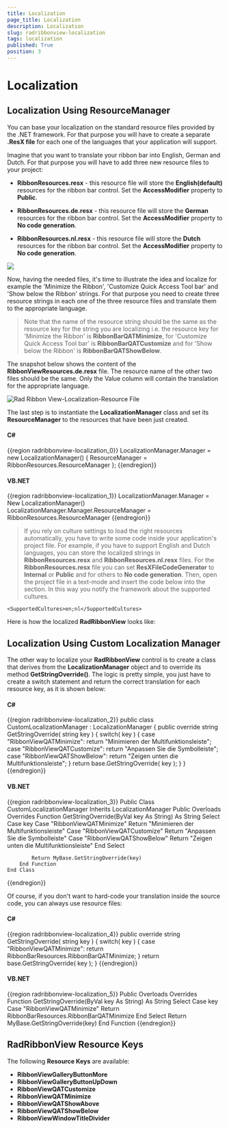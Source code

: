 ```yaml
---
title: Localization
page_title: Localization
description: Localization
slug: radribbonview-localization
tags: localization
published: True
position: 3
---
```


# Localization

## Localization Using ResourceManager

You can base your localization on the standard resource files provided by the .NET framework. For that purpose you will have to create a separate __.ResX file__ for each one of the languages that your application will support.				

Imagine that you want to translate your ribbon bar into English, German and Dutch. For that purpose you will have to add three new resource files to your project:

* __RibbonResources.resx__ - this resource file will store the __English(default)__ resources for the ribbon bar control. Set the __AccessModifier__ property to __Public__.					

* __RibbonResources.de.resx__ - this resource file will store the __German__ resources for the ribbon bar control. Set the __AccessModifier__ property to __No code generation__.					

* __RibbonResources.nl.resx__ - this resource file will store the __Dutch__ resources for the ribbon bar control. Set the __AccessModifier__ property to __No code generation__.

![](images/RibbonView_Localization_Files.png)

Now, having the needed files, it's time to illustrate the idea and localize for example the 'Minimize the Ribbon', 'Customize Quick Access Tool bar' and 'Show below the Ribbon' strings. For that purpose you need to create three resource strings in each one of the three resource files and translate them to the appropriate language.

>Note that the name of the resource string should be the same as the resource key for the string you are localizing i.e. the resource key for 'Minimize the Ribbon' is __RibbonBarQATMinimize__, for 'Customize Quick Access Tool bar' is __RibbonBarQATCustomize__ and for 'Show below the Ribbon' is __RibbonBarQATShowBelow__.					

The snapshot below shows the content of the __RibbonViewResources.de.resx__ file. The resource name of the other two files should be the same. Only the Value column will contain the translation for the appropriate language.

![Rad Ribbon View-Localization-Resource File](images/RadRibbonView-Localization-ResourceFile.png)

The last step is to instantiate the __LocalizationManager__ class and set its __ResourceManager__ to the resources that have been just created.				

#### __C#__
{{region radribbonview-localization_0}}
	LocalizationManager.Manager = new LocalizationManager()
	{
	ResourceManager = RibbonResources.ResourceManager
	};
{{endregion}}

#### __VB.NET__
{{region radribbonview-localization_1}}
	LocalizationManager.Manager = New LocalizationManager()
	LocalizationManager.Manager.ResourceManager = RibbonResources.ResourceManager
{{endregion}}

>If you rely on culture settings to load the right resources automatically, you have to write some code inside your application's project file. For example, if you have to support English and Dutch languages, you can store the localized strings in __RibbonResources.resx__ and __RibbonResources.nl.resx__ files. For the __RibbonResources.resx__ file you can set __ResXFileCodeGenerator__ to __Internal__ or __Public__ and for others to __No code generation__. Then, open the project file in a text-mode and insert the code below into the __<PropertyGroup>__ section. In this way you notify the framework about the supported cultures.

	<SupportedCultures>en;nl</SupportedCultures>

Here is how the localized __RadRibbonView__ looks like:				

## Localization Using Custom Localization Manager

The other way to localize your __RadRibbonView__ control is to create a class that derives from the __LocalizationManager__ object and to override its method __GetStringOverride()__. The logic is pretty simple, you just have to create a switch statement and return the correct translation for each resource key, as it is shown below:				

#### __C#__
{{region radribbonview-localization_2}}
	public class CustomLocalizationManager : LocalizationManager
	{
	    public override string GetStringOverride( string key )
	    {
	        switch( key )
	        {
	            case "RibbonViewQATMinimize":
	                return "Minimieren der Multifunktionsleiste";
	            case "RibbonViewQATCustomize":
	                return "Anpassen Sie die Symbolleiste";
	            case "RibbonViewQATShowBelow":
	                return "Zeigen unten die Multifunktionsleiste";
	        }
	        return base.GetStringOverride( key );
	    }
	}
{{endregion}}

#### __VB.NET__
{{region radribbonview-localization_3}}
	Public Class CustomLocalizationManager
	    Inherits LocalizationManager
	    Public Overloads Overrides Function GetStringOverride(ByVal key As String) As String
	        Select Case key
					Case "RibbonViewQATMinimize"
						Return "Minimieren der Multifunktionsleiste"
					Case "RibbonViewQATCustomize"
						Return "Anpassen Sie die Symbolleiste"
					Case "RibbonViewQATShowBelow"
						Return "Zeigen unten die Multifunktionsleiste"
				End Select
	
	        Return MyBase.GetStringOverride(key)
	    End Function
	End Class
{{endregion}}

Of course, if you don't want to hard-code your translation inside the source code, you can always use resource files:

#### __C#__
{{region radribbonview-localization_4}}
	public override string GetStringOverride( string key )
	{
	    switch( key )
	    {
	        case "RibbonViewQATMinimize":
	            return RibbonBarResources.RibbonBarQATMinimize;
	    }
	    return base.GetStringOverride( key );
	}
{{endregion}}

#### __VB.NET__
{{region radribbonview-localization_5}}
	Public Overloads Overrides Function GetStringOverride(ByVal key As String) As String
	    Select Case key
				Case "RibbonViewQATMinimize"
					Return RibbonBarResources.RibbonBarQATMinimize
			End Select
	    Return MyBase.GetStringOverride(key)
	End Function
{{endregion}}

## RadRibbonView Resource Keys

The following __Resource Keys__ are available:
* __RibbonViewGalleryButtonMore__
* __RibbonViewGalleryButtonUpDown__
* __RibbonViewQATCustomize__
* __RibbonViewQATMinimize__
* __RibbonViewQATShowAbove__
* __RibbonViewQATShowBelow__
* __RibbonViewWindowTitleDivider__